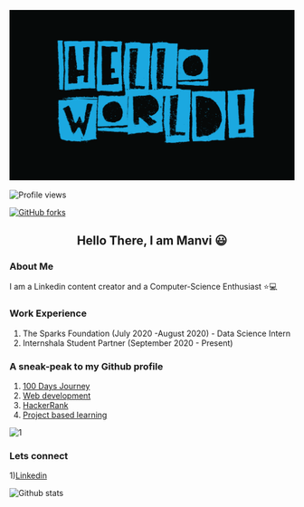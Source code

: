 <!--Added a hello world images on top of readme -->

![](https://github.com/manvi0308/manvi0308/blob/main/Hello-world.png)

![Profile views](https://gpvc.arturio.dev/manvi0308)

[![GitHub forks](https://img.shields.io/github/forks/Naereen/StrapDown.js.svg?style=social&label=Fork&maxAge=2592000)](https://GitHub.com/manvi0308/100DaysOfAlgo/network/)


<h2 align='center'>Hello There, I am Manvi 😃</h2>

### About Me <br>

I am a Linkedin content creator and a Computer-Science Enthusiast ⭐💻 <br>

### Work Experience <br>

1) The Sparks Foundation (July 2020 -August 2020) - Data Science Intern
2) Internshala Student Partner (September 2020 - Present)


### A sneak-peak to my Github profile  <br>
1) [100 Days Journey](https://github.com/manvi0308/100DaysOfAlgo) <br>
2) [Web development](https://github.com/manvi0308/Web-development-Practice)<br>
3) [HackerRank](https://github.com/manvi0308/100DaysOfAlgo/tree/master/HackerRank%20Solutions)
4) [Project based learning](https://github.com/manvi0308/Project-Based-Learning)


![1](https://github-readme-stats.vercel.app/api/top-langs/?username=manvi0308&theme=blue-green)


### Lets connect

1)[Linkedin](https://www.linkedin.com/in/manvi-chaddha-55bb5b18b)

![Github stats](https://github-readme-stats.vercel.app/api?username=manvi0308)

